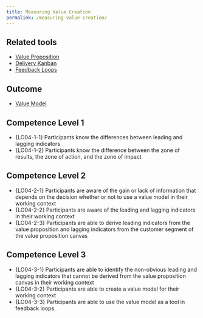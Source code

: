 ```yaml
---
title: Measuring Value Creation
permalink: /measuring-value-creation/
---
```


## Related tools

* [Value Proposition](https://manual.advancedproductowner.com/value-proposition/)
* [Delivery Kanban](https://manual.advancedproductowner.com/delivery-kanban/)
* [Feedback Loops](https://manual.advancedproductowner.com/feedback-loops/)

## Outcome

* [Value Model](https://manual.advancedproductowner.com/value-model/)

## Competence Level 1

* {LO04-1-1} Participants know the differences between leading and lagging indicators
* {LO04-1-2} Participants know the difference between the zone of results, the zone of action, and the zone of impact

## Competence Level 2

* {LO04-2-1} Participants are aware of the gain or lack of information that depends on the decision whether or not to use a value model in their working context
* {LO04-2-2} Participants are aware of the leading and lagging indicators in their working context
* {LO04-2-3} Participants are able to derive leading indicators from the value proposition and lagging indicators from the customer segment of the value proposition canvas

## Competence Level 3

* {LO04-3-1} Participants are able to identify the non-obvious leading and lagging indicators that cannot be derived from the value proposition canvas in their working context
* {LO04-3-2} Participants are able to create a value model for their working context
* {LO04-3-3} Participants are able to use the value model as a tool in feedback loops
